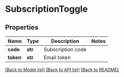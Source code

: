 # SubscriptionToggle


## Properties
Name | Type | Description | Notes
------------ | ------------- | ------------- | -------------
**code** | **str** | Subscription code | 
**token** | **str** | Email token | 

[[Back to Model list]](../README.md#documentation-for-models) [[Back to API list]](../README.md#documentation-for-api-endpoints) [[Back to README]](../README.md)


